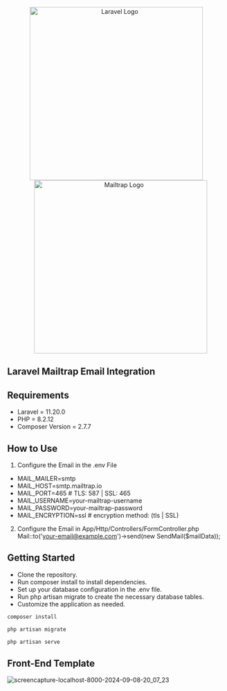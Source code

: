 <p align="center">
    <a href="https://laravel.com" target="_blank" style="display: inline-block;">
        <img src="https://raw.githubusercontent.com/laravel/art/master/logo-lockup/5%20SVG/2%20CMYK/1%20Full%20Color/laravel-logolockup-cmyk-red.svg" width="400" alt="Laravel Logo">
    </a>
    <a href="https://mailtrap.io" target="_blank" style="display: inline-block; margin-left: 20px;">
        <img src="https://cdn.mailtrap.io/assets/images/mailtrap_logo.svg" width="400" alt="Mailtrap Logo">
    </a>
</p>

## Laravel Mailtrap Email Integration

## Requirements
-  Laravel = 11.20.0
-  PHP = 8.2.12
-  Composer Version = 2.7.7

## How to Use

1)  Configure the Email in the .env File
-  MAIL_MAILER=smtp
-  MAIL_HOST=smtp.mailtrap.io
-  MAIL_PORT=465  # TLS: 587 | SSL: 465
-  MAIL_USERNAME=your-mailtrap-username
-  MAIL_PASSWORD=your-mailtrap-password
-  MAIL_ENCRYPTION=ssl  # encryption method: (tls | SSL)

2)  Configure the Email in App/Http/Controllers/FormController.php
   Mail::to('your-email@example.com')->send(new SendMail($mailData));

## Getting Started
-  Clone the repository.
-  Run composer install to install dependencies.
-  Set up your database configuration in the .env file.
-  Run php artisan migrate to create the necessary database tables.
-  Customize the application as needed.

```javascript
composer install
```

```javascript
php artisan migrate
```

```javascript
php artisan serve
```

## Front-End Template

![screencapture-localhost-8000-2024-09-08-20_07_23](https://github.com/user-attachments/assets/8dec9791-eadf-4c3f-8f33-31e78869ff4e)


